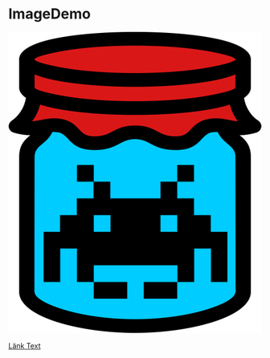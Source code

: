 # ImageDemo
 
![](https://github.com/wowbagger84/ImageDemo/blob/main/gamejam.png)

[Länk Text](https://www.google.com)
